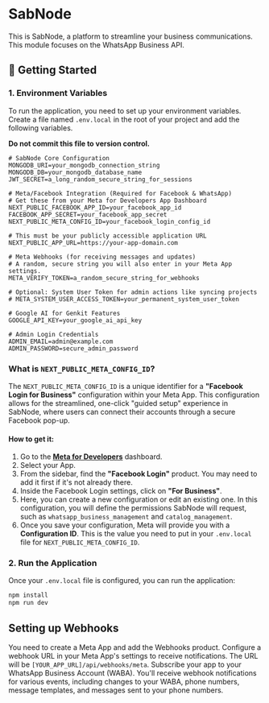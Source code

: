 # SabNode

This is SabNode, a platform to streamline your business communications. This module focuses on the WhatsApp Business API.

## 🚀 Getting Started

### 1. Environment Variables

To run the application, you need to set up your environment variables. Create a file named `.env.local` in the root of your project and add the following variables.

**Do not commit this file to version control.**

```
# SabNode Core Configuration
MONGODB_URI=your_mongodb_connection_string
MONGODB_DB=your_mongodb_database_name
JWT_SECRET=a_long_random_secure_string_for_sessions

# Meta/Facebook Integration (Required for Facebook & WhatsApp)
# Get these from your Meta for Developers App Dashboard
NEXT_PUBLIC_FACEBOOK_APP_ID=your_facebook_app_id
FACEBOOK_APP_SECRET=your_facebook_app_secret
NEXT_PUBLIC_META_CONFIG_ID=your_facebook_login_config_id

# This must be your publicly accessible application URL
NEXT_PUBLIC_APP_URL=https://your-app-domain.com

# Meta Webhooks (for receiving messages and updates)
# A random, secure string you will also enter in your Meta App settings.
META_VERIFY_TOKEN=a_random_secure_string_for_webhooks

# Optional: System User Token for admin actions like syncing projects
# META_SYSTEM_USER_ACCESS_TOKEN=your_permanent_system_user_token

# Google AI for Genkit Features
GOOGLE_API_KEY=your_google_ai_api_key

# Admin Login Credentials
ADMIN_EMAIL=admin@example.com
ADMIN_PASSWORD=secure_admin_password
```

### What is `NEXT_PUBLIC_META_CONFIG_ID`?

The `NEXT_PUBLIC_META_CONFIG_ID` is a unique identifier for a **"Facebook Login for Business"** configuration within your Meta App. This configuration allows for the streamlined, one-click "guided setup" experience in SabNode, where users can connect their accounts through a secure Facebook pop-up.

#### How to get it:

1.  Go to the **[Meta for Developers](https://developers.facebook.com/)** dashboard.
2.  Select your App.
3.  From the sidebar, find the **"Facebook Login"** product. You may need to add it first if it's not already there.
4.  Inside the Facebook Login settings, click on **"For Business"**.
5.  Here, you can create a new configuration or edit an existing one. In this configuration, you will define the permissions SabNode will request, such as `whatsapp_business_management` and `catalog_management`.
6.  Once you save your configuration, Meta will provide you with a **Configuration ID**. This is the value you need to put in your `.env.local` file for `NEXT_PUBLIC_META_CONFIG_ID`.

### 2. Run the Application

Once your `.env.local` file is configured, you can run the application:

```bash
npm install
npm run dev
```

## Setting up Webhooks

You need to create a Meta App and add the Webhooks product. 
Configure a webhook URL in your Meta App's settings to receive notifications. The URL will be `[YOUR_APP_URL]/api/webhooks/meta`.
Subscribe your app to your WhatsApp Business Account (WABA). 
You'll receive webhook notifications for various events, including changes to your WABA, phone numbers, message templates, and messages sent to your phone numbers.
